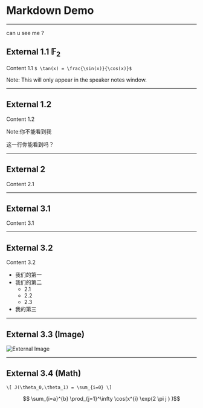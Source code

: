 # Markdown Demo

---



can u see me ?

## External 1.1 $\mathbb{F}_2$

Content 1.1 `$ \tan(x) = \frac{\sin(x)}{\cos(x)}$`

Note: This will only appear in the speaker notes window.

---

## External 1.2

Content 1.2

Note:你不能看到我

这一行你能看到吗？
<!-- 这一行呢？ -->

---

## External 2

Content 2.1

---


## External 3.1

Content 3.1

---

## External 3.2

Content 3.2
- 我们的第一
- 我们的第二
    - 2.1
    - 2.2
    - 2.3
- 我的第三

---

## External 3.3 (Image)

![External Image](https://s3.amazonaws.com/static.slid.es/logo/v2/slides-symbol-512x512.png)

---

## External 3.4 (Math)

`\[ J(\theta_0,\theta_1) = \sum_{i=0} \]`

$$ \sum_{i=a}^{b} \prod_{j=1}^\infty \cos(x^{i} \exp(2 \pi j ) )$$
